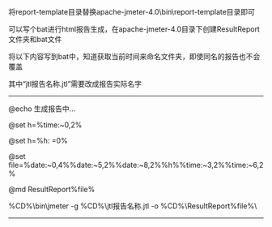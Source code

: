 将report-template目录替换apache-jmeter-4.0\bin\report-template目录即可


可以写个bat进行html报告生成，在apache-jmeter-4.0目录下创建ResultReport文件夹和bat文件

将以下内容写到bat中，知道获取当前时间来命名文件夹，即使同名的报告也不会覆盖

其中“jtl报告名称.jtl”需要改成报告实际名字

----------------------------------------

@echo 生成报告中...

@set h=%time:~0,2%

@set h=%h: =0%

@set file=%date:~0,4%%date:~5,2%%date:~8,2%%h%%time:~3,2%%time:~6,2%

@md ResultReport\%file%

%CD%\bin\jmeter -g %CD%\jtl报告名称.jtl -o %CD%\ResultReport\%file%\

----------------------------------------
